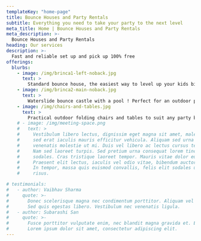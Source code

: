 ```yaml
---
templateKey: "home-page"
title: Bounce Houses and Party Rentals
subtitle: Everything you need to take your party to the next level
meta_title: Home | Bounce Houses and Party Rentals
meta_description: >-
  Bounce Houses and Party Rentals
heading: Our services
description: >-
  Fast and reliable set up and pick up 100% free
offerings:
  blurbs:
    - image: /img/brinca1-left-noback.jpg
      text: >
        Standard bounce house, the easiest way to level up your kids birthday party
    - image: /img/brinca2-main-noback.jpg
      text: >
        Waterslide bounce castle with a pool ! Perfect for an outdoor party in the AZ sun
    - image: /img/chairs-and-tables.jpg
      text: >
        Practical outdoor folding chairs and tables to suit any party big or small
    # - image: /img/meeting-space.png
    #   text: >
    #     Vestibulum libero lectus, dignissim eget magna sit amet, malesuada tincidunt mi. Vivamus
    #     sed erat iaculis mauris efficitur vehicula. Aliquam sed urna at tellus ullamcorper
    #     venenatis molestie ut mi. Duis vel libero ac lectus cursus tempus. Nullam in dictum felis.
    #     Nam sed laoreet turpis. Sed pretium urna consequat lorem tincidunt, ac scelerisque nisi
    #     sodales. Cras tristique laoreet tempor. Mauris vitae dolor eu mauris malesuada cursus.
    #     Praesent elit lectus, iaculis vel odio vitae, bibendum auctor lacus. Suspendisse potenti.
    #     In tempor, massa quis euismod convallis, felis elit sodales urna, at aliquet mi elit auctor
    #     risus.

# testimonials:
#   - author: Vaibhav Sharma
#     quote: >-
#       Donec scelerisque magna nec condimentum porttitor. Aliquam vel diam sed diam luctus pretium.
#       Sed quis egestas libero. Vestibulum nec venenatis ligula.
#   - author: Subarashi San
#     quote: >-
#       Fusce porttitor vulputate enim, nec blandit magna gravida et. Etiam et dignissim ligula.
#       Lorem ipsum dolor sit amet, consectetur adipiscing elit.
---
```

